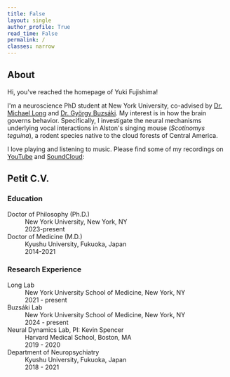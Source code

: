 ```yaml
---
title: False
layout: single
author_profile: True
read_time: False
permalink: /
classes: narrow
---
```

## About
Hi, you've reached the homepage of Yuki Fujishima!

I'm a neuroscience PhD student at New York University, co-advised by [Dr. Michael Long](https://longlab.med.nyu.edu/) and [Dr. György Buzsáki](https://buzsakilab.com/). My interest is in how the brain governs behavior. Specifically, I investigate the neural mechanisms underlying vocal interactions in Alston's singing mouse (*Scotinomys teguina*), a rodent species native to the cloud forests of Central America.

I love playing and listening to music. Please find some of my recordings on [YouTube][Music] and [SoundCloud][SoundCloud]:

[Music]: https://www.youtube.com/channel/UCkD0peZnb8RtuGNHhCf_jkg
[SoundCloud]: https://soundcloud.com/yuki-fuji

## Petit C.V.

### Education

<dl>
  <dt>Doctor of Philosophy (Ph.D.)</dt>
    <dd>New York University, New York, NY</dd>
    <dd>2023-present</dd>
  <dt>Doctor of Medicine (M.D.)</dt>
    <dd>Kyushu University, Fukuoka, Japan</dd>
    <dd>2014-2021</dd>
</dl>

### Research Experience
<dl>
  <dt>Long Lab</dt>
    <dd>New York University School of Medicine, New York, NY</dd>
    <dd>2021 - present</dd>
  <dt>Buzsáki Lab</dt>
    <dd>New York University School of Medicine, New York, NY</dd>
    <dd>2024 - present</dd>
  <dt>Neural Dynamics Lab, PI: Kevin Spencer</dt>
    <dd>Harvard Medical School, Boston, MA</dd>
    <dd>2019 - 2020</dd>
  <dt>Department of Neuropsychiatry</dt>
    <dd>Kyushu University, Fukuoka, Japan</dd>
    <dd>2018 - 2021</dd>
</dl>
